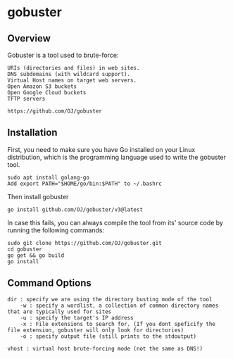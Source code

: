 # gobuster

## Overview

Gobuster is a tool used to brute-force:

	URIs (directories and files) in web sites.
	DNS subdomains (with wildcard support).
	Virtual Host names on target web servers.
	Open Amazon S3 buckets
	Open Google Cloud buckets
	TFTP servers

	https://github.com/OJ/gobuster


## Installation

First, you need to make sure you have Go installed on your Linux distribution, which is the programming
language used to write the gobuster tool.

	sudo apt install golang-go
	Add export PATH="$HOME/go/bin:$PATH" to ~/.bashrc

Then install gobuster

	go install github.com/OJ/gobuster/v3@latest

In case this fails, you can always compile the tool from its' source code by running the following commands:

	sudo git clone https://github.com/OJ/gobuster.git
	cd gobuster
	go get && go build
	go install

## Command Options

	dir : specify we are using the directory busting mode of the tool
		-w : specify a wordlist, a collection of common directory names that are typically used for sites
		-u : specify the target's IP address
		-x : File extensions to search for. (If you dont speficify the file extension, gobuster will only look for directories)
		-o : specify output file (still prints to the stdoutput)

	vhost : virtual host brute-forcing mode (not the same as DNS!)
